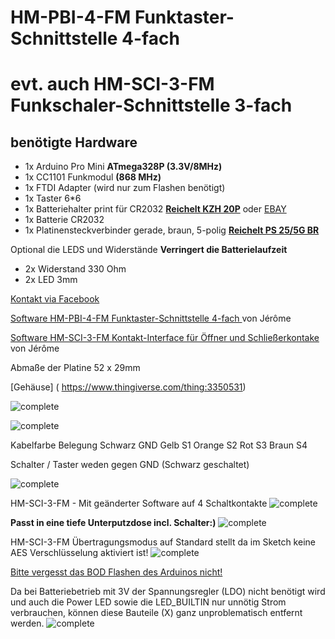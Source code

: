 ﻿# HM-PBI-4-FM Funktaster-Schnittstelle 4-fach
# evt. auch HM-SCI-3-FM Funkschaler-Schnittstelle 3-fach
## benötigte Hardware
 * 1x Arduino Pro Mini **ATmega328P (3.3V/8MHz)**
 * 1x CC1101 Funkmodul **(868 MHz)**
 * 1x FTDI Adapter (wird nur zum Flashen benötigt)
* 1x Taster 6*6
* 1x Batteriehalter print für CR2032 **[Reichelt KZH 20P](https://www.reichelt.de/knopfzellenclip-fuer-20-mm-print-kzh-20p-p56575.html?&trstct=pos_0)** oder [EBAY](https://www.ebay.de/itm/CR2012-2032-Knopfzellenhalter-max-20-mm-Silber-Printmontage-horizontal-2/253806533551?hash=item3b180c5baf:g:IOUAAOSwtlZb0KwD:rk:2:pf:0)
* 1x Batterie CR2032
* 1x Platinensteckverbinder gerade, braun, 5-polig [**Reichelt PS 25/5G BR**](https://www.reichelt.de/platinensteckverbinder-gerade-braun-5-polig-ps-25-5g-br-p40400.html?)


Optional die LEDS und Widerstände 
**Verringert die Batterielaufzeit**
* 2x Widerstand 330 Ohm
* 2x LED 3mm


[Kontakt via Facebook](https://www.facebook.com/ronny.thomas.83)

[Software HM-PBI-4-FM Funktaster-Schnittstelle 4-fach ](https://github.com/jp112sdl/Beispiel_AskSinPP/blob/master/examples/HM-PBI-4-FM/HM-PBI-4-FM.ino) von Jérôme

[Software HM-SCI-3-FM Kontakt-Interface für Öffner und Schließerkontake ](https://github.com/jp112sdl/Beispiel_AskSinPP/blob/master/examples/HM-SCI-3-FM/HM-SCI-3-FM.ino) von Jérôme

Abmaße der Platine 52 x 29mm 


[Gehäuse] ( https://www.thingiverse.com/thing:3350531)

![complete](Images/1.jpg)

![complete](Images/2.jpg)

Kabelfarbe 	Belegung
Schwarz		GND
Gelb		S1
Orange		S2
Rot		S3
Braun		S4

Schalter / Taster weden gegen GND (Schwarz geschaltet)
	

![complete](Images/3.jpg)

HM-SCI-3-FM - Mit geänderter Software auf 4 Schaltkontakte
![complete](Images/4.jpg)

**Passt in eine tiefe Unterputzdose incl. Schalter:)**
![complete](Images/5.jpg)


HM-SCI-3-FM
Übertragungsmodus auf Standard stellt da im Sketch keine AES Verschlüsselung aktiviert ist!
![complete](https://asksinpp.de/assets/img/paniktaster_config.98b7fbc5.png)


[Bitte vergesst das BOD Flashen des Arduinos nicht!](https://asksinpp.de/Grundlagen/FAQ/babbling_idiot.html)

Da bei Batteriebetrieb mit 3V der Spannungsregler (LDO) nicht benötigt wird und auch die Power LED sowie die LED_BUILTIN nur unnötig Strom verbrauchen, können diese Bauteile (X) ganz unproblematisch entfernt werden.
![complete](https://asksinpp.de/assets/img/arduino-pro-mini-removed-parts.f97cd75b.jpg)

